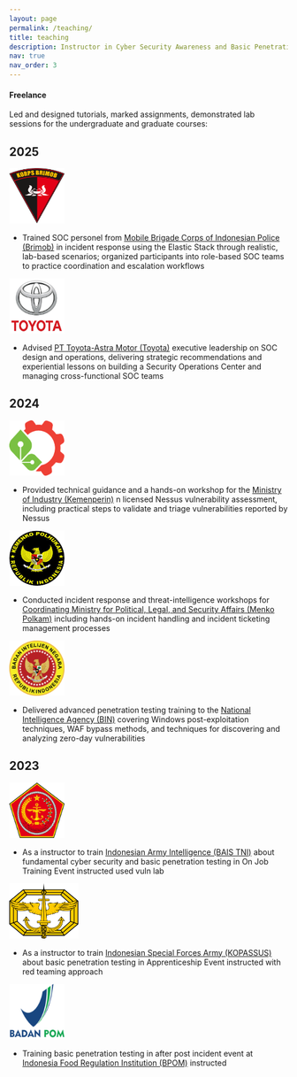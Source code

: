 ```yaml
---
layout: page
permalink: /teaching/
title: teaching
description: Instructor in Cyber Security Awareness and Basic Penetration Testing
nav: true
nav_order: 3
---
```


#### Freelance
Led and designed tutorials, marked assignments, demonstrated lab sessions for the undergraduate and graduate courses:

## 2025

<img src="/assets/img/Brimob.png"  width="100" height="100">

- Trained SOC personel from [Mobile Brigade Corps of Indonesian Police (Brimob)](https://korbrimob.polri.go.id/) in incident response using the Elastic Stack through realistic, lab-based scenarios; organized participants into role-based SOC teams to practice coordination and escalation workflows
  
<img src="/assets/img/Toyota.png"  width="100" height="100">

- Advised [PT Toyota-Astra Motor (Toyota)](https://www.toyota.astra.co.id/) executive leadership on SOC design and operations, delivering strategic recommendations and experiential lessons on building a Security Operations Center and managing cross-functional SOC teams


## 2024

<img src="/assets/img/Kemenperin.png"  width="100" height="100">

- Provided technical guidance and a hands-on workshop for the [Ministry of Industry (Kemenperin)](http://www.kemenperin.go.id/) n licensed Nessus vulnerability assessment, including practical steps to validate and triage vulnerabilities reported by Nessus

<img src="/assets/img/Polkam.png"  width="100" height="100">

- Conducted incident response and threat-intelligence workshops for [Coordinating Ministry for Political, Legal, and Security Affairs (Menko Polkam)](https://polkam.go.id/) including hands-on incident handling and incident ticketing management processes

<img src="/assets/img/BIN.png"  width="100" height="100">

- Delivered advanced penetration testing training to the [National Intelligence Agency (BIN)](http://www.bin.go.id/) covering Windows post-exploitation techniques, WAF bypass methods, and techniques for discovering and analyzing zero-day vulnerabilities

## 2023

<img src="/assets/img/BAIS.png"  width="100" height="100">

- As a instructor to train [Indonesian Army Intelligence (BAIS TNI)](https://bais-tni.mil.id/) about fundamental cyber security and basic penetration testing in On Job Training Event instructed used vuln lab

<img src="/assets/img/Kopassus.png" width="125" height="100">

- As a instructor to train [Indonesian Special Forces Army (KOPASSUS)](https://kopassus.mil.id/) about basic penetration testing in Apprenticeship Event instructed with red teaming approach

<img src="/assets/img/bpom.png" width="100" height="100">

- Training basic penetration testing in after post incident event at [Indonesia Food Regulation Institution (BPOM)](https://www.pom.go.id) instructed
